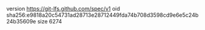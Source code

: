version https://git-lfs.github.com/spec/v1
oid sha256:e9818a20c54731ad28713e28712449fda74b708d3598cd9e6e5c24b24b35609e
size 6274
